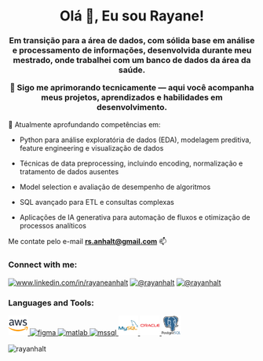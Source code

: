 <h1 align="center">Olá 👋, Eu sou Rayane!</h1>
<h3 align="center">Em transição para a área de dados, com sólida base em análise e processamento de informações, desenvolvida durante meu mestrado, onde trabalhei com um banco de dados da área da saúde.

🚀 
Sigo me aprimorando tecnicamente — aqui você acompanha meus projetos, aprendizados e habilidades em desenvolvimento.</h3>

🌱 Atualmente aprofundando competências em:

- Python para análise exploratória de dados (EDA), modelagem preditiva, feature engineering e visualização de dados

- Técnicas de data preprocessing, incluindo encoding, normalização e tratamento de dados ausentes

- Model selection e avaliação de desempenho de algoritmos

- SQL avançado para ETL e consultas complexas

- Aplicações de IA generativa para automação de fluxos e otimização de processos analíticos

 Me contate pelo e-mail **rs.anhalt@gmail.com** 📫

<h3 align="left">Connect with me:</h3>
<p align="left">
<a href="https://linkedin.com/in/www.linkedin.com/in/rayaneanhalt" target="blank"><img align="center" src="https://raw.githubusercontent.com/rahuldkjain/github-profile-readme-generator/master/src/images/icons/Social/linked-in-alt.svg" alt="www.linkedin.com/in/rayaneanhalt" height="30" width="40" /></a>
<a href="https://instagram.com/@rayanhalt" target="blank"><img align="center" src="https://raw.githubusercontent.com/rahuldkjain/github-profile-readme-generator/master/src/images/icons/Social/instagram.svg" alt="@rayanhalt" height="30" width="40" /></a>
<a href="https://medium.com/@rayanhalt" target="blank"><img align="center" src="https://raw.githubusercontent.com/rahuldkjain/github-profile-readme-generator/master/src/images/icons/Social/medium.svg" alt="@rayanhalt" height="30" width="40" /></a>
</p>

<h3 align="left">Languages and Tools:</h3>
<p align="left"> <a href="https://aws.amazon.com" target="_blank" rel="noreferrer"> <img src="https://raw.githubusercontent.com/devicons/devicon/master/icons/amazonwebservices/amazonwebservices-original-wordmark.svg" alt="aws" width="40" height="40"/> </a> <a href="https://www.figma.com/" target="_blank" rel="noreferrer"> <img src="https://www.vectorlogo.zone/logos/figma/figma-icon.svg" alt="figma" width="40" height="40"/> </a> <a href="https://www.mathworks.com/" target="_blank" rel="noreferrer"> <img src="https://upload.wikimedia.org/wikipedia/commons/2/21/Matlab_Logo.png" alt="matlab" width="40" height="40"/> </a> <a href="https://www.microsoft.com/en-us/sql-server" target="_blank" rel="noreferrer"> <img src="https://www.svgrepo.com/show/303229/microsoft-sql-server-logo.svg" alt="mssql" width="40" height="40"/> </a> <a href="https://www.mysql.com/" target="_blank" rel="noreferrer"> <img src="https://raw.githubusercontent.com/devicons/devicon/master/icons/mysql/mysql-original-wordmark.svg" alt="mysql" width="40" height="40"/> </a> <a href="https://www.oracle.com/" target="_blank" rel="noreferrer"> <img src="https://raw.githubusercontent.com/devicons/devicon/master/icons/oracle/oracle-original.svg" alt="oracle" width="40" height="40"/> </a> <a href="https://www.postgresql.org" target="_blank" rel="noreferrer"> <img src="https://raw.githubusercontent.com/devicons/devicon/master/icons/postgresql/postgresql-original-wordmark.svg" alt="postgresql" width="40" height="40"/> </a> </p>

<p><img align="center" src="https://github-readme-stats.vercel.app/api/top-langs?username=rayanhalt&show_icons=true&locale=en&layout=compact" alt="rayanhalt" /></p>
